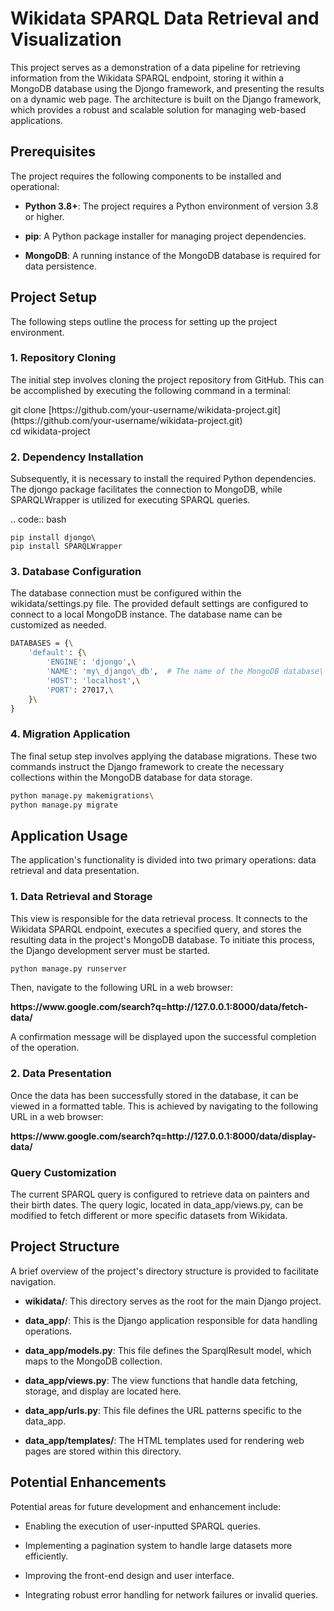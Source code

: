 # **Wikidata SPARQL Data Retrieval and Visualization**

This project serves as a demonstration of a data pipeline for retrieving information from the Wikidata SPARQL endpoint, storing it within a MongoDB database using the Djongo framework, and presenting the results on a dynamic web page. The architecture is built on the Django framework, which provides a robust and scalable solution for managing web-based applications.


## **Prerequisites**

The project requires the following components to be installed and operational:

- **Python 3.8+**: The project requires a Python environment of version 3.8 or higher.

- **pip**: A Python package installer for managing project dependencies.

- **MongoDB**: A running instance of the MongoDB database is required for data persistence.


## **Project Setup**

The following steps outline the process for setting up the project environment.


### **1. Repository Cloning**

The initial step involves cloning the project repository from GitHub. This can be accomplished by executing the following command in a terminal:

git clone \[https\://github.com/your-username/wikidata-project.git]\(https\://github.com/your-username/wikidata-project.git)\
cd wikidata-project


### **2. Dependency Installation**

Subsequently, it is necessary to install the required Python dependencies. The djongo package facilitates the connection to MongoDB, while SPARQLWrapper is utilized for executing SPARQL queries.

.. code:: bash

    pip install djongo\
    pip install SPARQLWrapper


### **3. Database Configuration**

The database connection must be configured within the wikidata/settings.py file. The provided default settings are configured to connect to a local MongoDB instance. The database name can be customized as needed.

```bash
DATABASES = {\
    'default': {\
        'ENGINE': 'djongo',\
        'NAME': 'my\_django\_db',  # The name of the MongoDB database\
        'HOST': 'localhost',\
        'PORT': 27017,\
    }\
}
```


### **4. Migration Application**

The final setup step involves applying the database migrations. These two commands instruct the Django framework to create the necessary collections within the MongoDB database for data storage.

```bash
python manage.py makemigrations\
python manage.py migrate
```

## **Application Usage**

The application's functionality is divided into two primary operations: data retrieval and data presentation.


### **1. Data Retrieval and Storage**

This view is responsible for the data retrieval process. It connects to the Wikidata SPARQL endpoint, executes a specified query, and stores the resulting data in the project's MongoDB database. To initiate this process, the Django development server must be started.

```bash
python manage.py runserver
```

Then, navigate to the following URL in a web browser:

**https\://www\.google.com/search?q=http\://127.0.0.1:8000/data/fetch-data/**

A confirmation message will be displayed upon the successful completion of the operation.


### **2. Data Presentation**

Once the data has been successfully stored in the database, it can be viewed in a formatted table. This is achieved by navigating to the following URL in a web browser:

**https\://www\.google.com/search?q=http\://127.0.0.1:8000/data/display-data/**


### **Query Customization**

The current SPARQL query is configured to retrieve data on painters and their birth dates. The query logic, located in data\_app/views.py, can be modified to fetch different or more specific datasets from Wikidata.


## **Project Structure**

A brief overview of the project's directory structure is provided to facilitate navigation.

- **wikidata/**: This directory serves as the root for the main Django project.

- **data\_app/**: This is the Django application responsible for data handling operations.

- **data\_app/models.py**: This file defines the SparqlResult model, which maps to the MongoDB collection.

- **data\_app/views.py**: The view functions that handle data fetching, storage, and display are located here.

- **data\_app/urls.py**: This file defines the URL patterns specific to the data\_app.

- **data\_app/templates/**: The HTML templates used for rendering web pages are stored within this directory.


## **Potential Enhancements**

Potential areas for future development and enhancement include:

- Enabling the execution of user-inputted SPARQL queries.

- Implementing a pagination system to handle large datasets more efficiently.

- Improving the front-end design and user interface.

- Integrating robust error handling for network failures or invalid queries.
